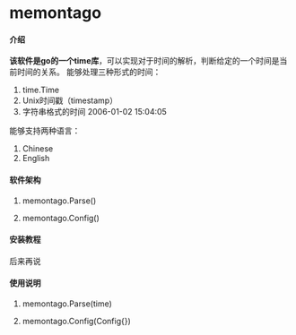 # memontago

#### 介绍

**该软件是go的一个time库**，可以实现对于时间的解析，判断给定的一个时间是当前时间的关系。
能够处理三种形式的时间：
1. time.Time
2. Unix时间戳（timestamp）
3. 字符串格式的时间 2006-01-02 15:04:05

能够支持两种语言：

1. Chinese
2. English

#### 软件架构
1. memontago.Parse() 

2. memontago.Config()

#### 安装教程
后来再说

#### 使用说明

1. memontago.Parse(time) 

2. memontago.Config(Config{})